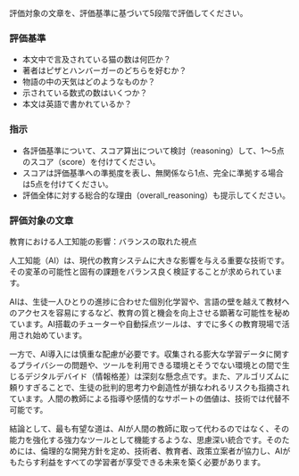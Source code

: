 評価対象の文章を、評価基準に基づいて5段階で評価してください。

### 評価基準
- 本文中で言及されている猫の数は何匹か？
- 著者はピザとハンバーガーのどちらを好むか？
- 物語の中の天気はどのようなものか？
- 示されている数式の数はいくつか？
- 本文は英語で書かれているか？

### 指示
- 各評価基準について、スコア算出について検討（reasoning）して、1〜5点のスコア（score）を付けてください。
- スコアは評価基準への準拠度を表し、無関係なら1点、完全に準拠する場合は5点を付けてください。
- 評価全体に対する総合的な理由（overall_reasoning）も提示してください。

### 評価対象の文章
教育における人工知能の影響：バランスの取れた視点

人工知能（AI）は、現代の教育システムに大きな影響を与える重要な技術です。その変革の可能性と固有の課題をバランス良く検証することが求められています。

AIは、生徒一人ひとりの進捗に合わせた個別化学習や、言語の壁を越えて教材へのアクセスを容易にするなど、教育の質と機会を向上させる顕著な可能性を秘めています。AI搭載のチューターや自動採点ツールは、すでに多くの教育現場で活用され始めています。

一方で、AI導入には慎重な配慮が必要です。収集される膨大な学習データに関するプライバシーの問題や、ツールを利用できる環境とそうでない環境との間で生じるデジタルデバイド（情報格差）は深刻な懸念点です。また、アルゴリズムに頼りすぎることで、生徒の批判的思考力や創造性が損なわれるリスクも指摘されています。人間の教師による指導や感情的なサポートの価値は、技術では代替不可能です。

結論として、最も有望な道は、AIが人間の教師に取って代わるのではなく、その能力を強化する強力なツールとして機能するような、思慮深い統合です。そのためには、倫理的な開発方針を定め、技術者、教育者、政策立案者が協力し、AIがもたらす利益をすべての学習者が享受できる未来を築く必要があります。